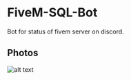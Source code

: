 # FiveM-SQL-Bot

Bot for status of fivem server on discord.


## Photos
![alt text](https://media.discordapp.net/attachments/772442104135548958/803387874212315206/unknown.png)
